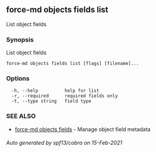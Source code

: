 ## force-md objects fields list

List object fields

### Synopsis

List object fields

```
force-md objects fields list [flags] [filename]...
```

### Options

```
  -h, --help          help for list
  -r, --required      required fields only
  -t, --type string   field type
```

### SEE ALSO

* [force-md objects fields](force-md_objects_fields.md)	 - Manage object field metadata

###### Auto generated by spf13/cobra on 15-Feb-2021
